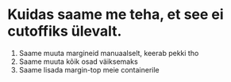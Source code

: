 # Kuidas saame me teha, et see ei cutoffiks ülevalt. #

1. Saame muuta margineid manuaalselt, keerab pekki tho
2. Saame muuta kõik osad väiksemaks
3. Saame lisada margin-top meie containerile